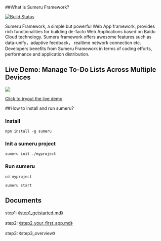 ##What is Sumeru Framework?

[![Build Status](https://secure.travis-ci.org/zhanghaihua/sumeru.png)](http://travis-ci.org/zhanghaihua/sumeru)

Sumeru Framework, a simple but powerful Web App framework, provides rich functionalities for building de-facto Web Applications based on Baidu Cloud technology. Sumeru framework offers awesome features such as data-unify，adaptive feedback， realtime network connection etc. Developers beneﬁts from Sumeru Framework in terms of coding efforts, performance and application distribution.

## Live Demo: Manage To-Do Lists Across Multiple Devices

![](images/devices.png)


[Click to tryout the live demo](http://sumerudemo.duapp.com/debug.html#/todos)



##How to install and run sumeru?

### Install


	npm install -g sumeru
	
### Init a sumeru project

	sumeru init ./myproject
	
### Run sumeru

	cd myproject
	
	sumeru start


## Documents


step1: [《step1_getstarted.md》](https://github.com/brandnewera/sumeru/blob/master/step1_getstarted.md)

step2: [《step2_your_first_app.md》](https://github.com/brandnewera/sumeru/blob/master/step2_your_first_app.md)

step3: 《step3_overview》
	

